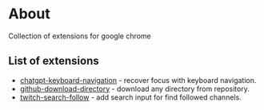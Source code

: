 # About
Collection of extensions for google chrome
## List of extensions
- [chatgpt-keyboard-navigation](https://github.com/YarLama/extensions/tree/master/chatgpt-keyboard-navigation) - recover focus with keyboard navigation.
- [github-download-directory](https://github.com/YarLama/extensions/tree/master/github-download-directory) - download any directory from repository.
- [twitch-search-follow](https://github.com/YarLama/extensions/tree/master/twitch-search-follow) - add search input for find followed channels.
